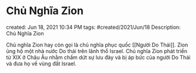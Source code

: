 ---
---

# Chủ Nghĩa Zion

created: Jun 18, 2021 10:34 PM
tags: #created/2021/Jun/18
Description: Chủ Nghĩa Zion

Chủ nghĩa Zion hay còn gọi là chủ nghĩa phục quốc [[Người Do Thái]]. Zion ủng hộ một nhà nước Do thái trên lãnh thổ Israel. Chủ nghĩa Zion phát triển từ XIX ở Châu Âu nhằm chấm dứt sự lưu đày và bị áp bức của người Do Thái và đưa họ về vùng đất Israel.